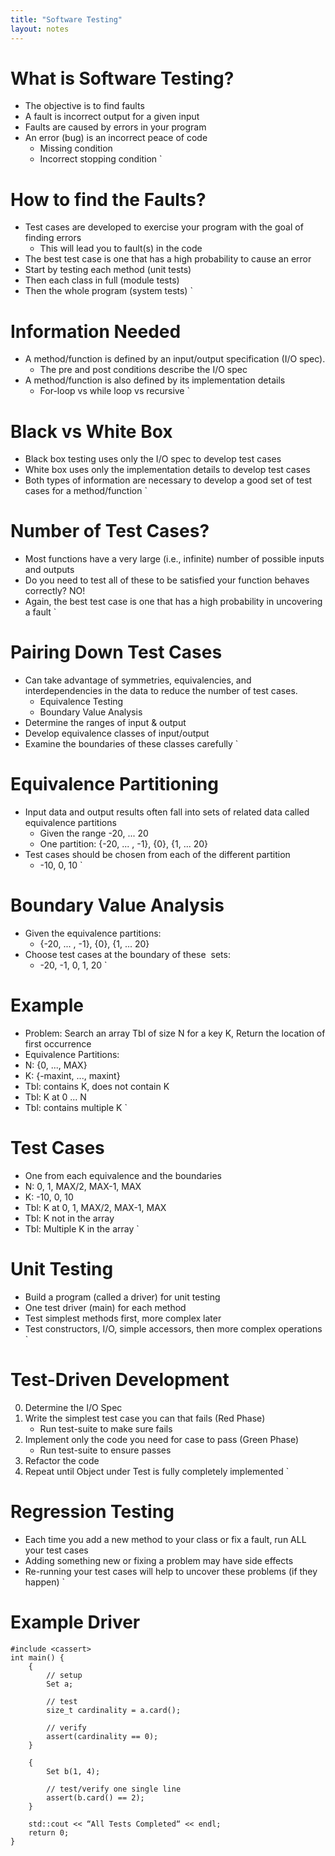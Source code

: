 ```yaml
---
title: "Software Testing"
layout: notes
---
```


# What is Software Testing?
* The objective is to find faults
* A fault is incorrect output for a given input
* Faults are caused by errors in your program  
* An error (bug) is an incorrect peace of code
	* Missing condition
	* Incorrect stopping condition
`

# How to find the Faults?
* Test cases are developed to exercise your program with the goal of finding errors
	* This will lead you to fault(s) in the code
* The best test case is one that has a high probability to cause an error
* Start by testing each method (unit tests)
* Then each class in full (module tests)
* Then the whole program (system tests)
`

# Information Needed
* A method/function is defined by an input/output specification (I/O spec).
	* The pre and post conditions describe the I/O spec
* A method/function is also defined by its implementation details
	* For-loop vs while loop vs recursive
`

# Black vs White Box
* Black box testing uses only the I/O spec to develop test cases
* White box uses only the implementation details to develop test cases
* Both types of information are necessary to develop a good set of test cases for a method/function
`

# Number of Test Cases?
* Most functions have a very large (i.e., infinite) number of possible inputs and outputs
* Do you need to test all of these to be satisfied your function behaves correctly?  NO!
* Again, the best test case is one that has a high probability in uncovering a fault
`

# Pairing Down Test Cases
* Can take advantage of symmetries, equivalencies, and interdependencies in the data to reduce the number of test cases.
	* Equivalence Testing
	* Boundary Value Analysis
* Determine the ranges of input & output
* Develop equivalence classes of input/output
* Examine the boundaries of these classes carefully
`

# Equivalence Partitioning
* Input data and output results often fall into sets of related data called equivalence partitions
	* Given the range -20, ... 20
	* One partition: {-20, ... , -1}, {0}, {1, ... 20}
* Test cases should be chosen from each of the different partition
	* -10, 0, 10
`

# Boundary Value Analysis
* Given the equivalence partitions:
	* {-20, ... , -1}, {0}, {1, ... 20}
* Choose test cases at the boundary of these  sets:
	* -20, -1, 0, 1, 20
`

# Example
* Problem: Search an array Tbl of size N for a key K, Return the location of first occurrence 
* Equivalence Partitions:
* N: {0, ..., MAX}
* K: {-maxint, ..., maxint}
* Tbl: contains K, does not contain K
* Tbl: K at 0 ... N
* Tbl: contains multiple K
`

# Test Cases
* One from each equivalence and the boundaries
* N: 0, 1, MAX/2, MAX-1, MAX
* K: -10, 0, 10
* Tbl: K at 0, 1, MAX/2, MAX-1, MAX
* Tbl: K not in the array
* Tbl: Multiple K in the array
`

# Unit Testing
* Build a program (called a driver) for unit testing
* One test driver (main) for each method
* Test simplest methods first, more complex later
* Test constructors, I/O, simple accessors, then more complex operations
`

# Test-Driven Development
0. Determine the I/O Spec
1. Write the simplest test case you can that fails (Red Phase)
	* Run test-suite to make sure fails
2. Implement only the code you need for case to pass (Green Phase)
	* Run test-suite to ensure passes
3. Refactor the code
4. Repeat until Object under Test 	is fully completely implemented
`

# Regression Testing
* Each time you add a new method to your class or fix a fault, run ALL your test cases 
* Adding something new or fixing a problem may have side effects
* Re-running your test cases will help to uncover these problems (if they happen)
`

# Example Driver
```
#include <cassert>
int main() {
	{
	    // setup
        Set a;

	    // test
	    size_t cardinality = a.card();

        // verify
    	assert(cardinality == 0);
    }
    
    {
        Set b(1, 4);

		// test/verify one single line
        assert(b.card() == 2);
    } 

    std::cout << “All Tests Completed“ << endl;
    return 0;
}
```